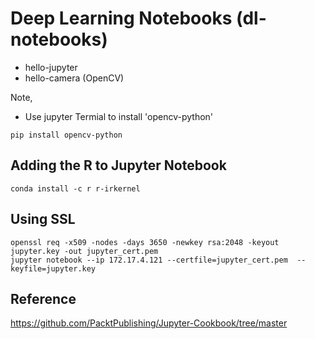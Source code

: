 # Deep Learning Notebooks (dl-notebooks)

- hello-jupyter
- hello-camera (OpenCV)

Note,
- Use jupyter Termial to install 'opencv-python'
```
pip install opencv-python
```

## Adding the R to Jupyter Notebook
```
conda install -c r r-irkernel
```

## Using SSL
```
openssl req -x509 -nodes -days 3650 -newkey rsa:2048 -keyout jupyter.key -out jupyter_cert.pem
jupyter notebook --ip 172.17.4.121 --certfile=jupyter_cert.pem  --keyfile=jupyter.key
```

## Reference
https://github.com/PacktPublishing/Jupyter-Cookbook/tree/master
